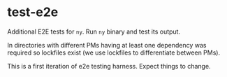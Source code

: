 # test-e2e

Additional E2E tests for `ny`. Run `ny` binary and test its output.

In directories with different PMs having at least one dependency was required so lockfiles exist (we use lockfiles to differentiate between PMs).

This is a first iteration of e2e testing harness. Expect things to change.
